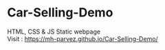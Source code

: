 # Car-Selling-Demo
HTML, CSS &amp; JS Static webpage   
Visit : https://mh-parvez.github.io/Car-Selling-Demo/
